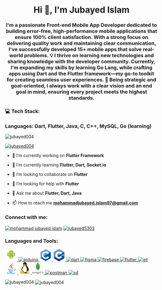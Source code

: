 <h1 align="center">Hi 👋, I'm Jubayed Islam</h1>
<h3 align="center">I'm a passionate Front-end Mobile App Developer dedicated to building error-free, high-performance mobile applications that ensure 100% client satisfaction. With a strong focus on delivering quality work and maintaining clear communication, I've successfully developed 15+ mobile apps that solve real-world problems.
💡 I thrive on learning new technologies and sharing knowledge with the developer community. Currently, I'm expanding my skills by learning Go Lang, while crafting apps using Dart and the Flutter framework—my go-to toolkit for creating seamless user experiences.
🎯 Being strategic and goal-oriented, I always work with a clear vision and an end goal in mind, ensuring every project meets the highest standards.

  
  

<h3 align="left">💻 Tech Stack: </h3> 

<h3 align="left">Languages:  Dart, Flutter, Java, C, C++, MySQL, Go (learning)</h3> 

<p align="left"> <img src="https://komarev.com/ghpvc/?username=jubayed004&label=Profile%20views&color=0e75b6&style=flat" alt="jubayed004" /> </p>

<p align="left"> <a href="https://github.com/ryo-ma/github-profile-trophy"><img src="https://github-profile-trophy.vercel.app/?username=jubayed004" alt="jubayed004" /></a> </p>

- 🔭 I’m currently working on **Flutter Framework**

- 🌱 I’m currently learning **Flutter, Dart, Socket.io**

- 👯 I’m looking to collaborate on **Flutter**

- 🤝 I’m looking for help with **Flutter**

- 💬 Ask me about **Flutter, Dart, Java**

- 📫 How to reach me **mohammadjubayed.islam97@gmail.com**

<h3 align="left">Connect with me:</h3>
<p align="left">
<a href="https://linkedin.com/in/mohammad jubayed islam" target="blank"><img align="center" src="https://raw.githubusercontent.com/rahuldkjain/github-profile-readme-generator/master/src/images/icons/Social/linked-in-alt.svg" alt="mohammad jubayed islam" height="30" width="40" /></a>
<a href="https://fb.com/jubayed5303" target="blank"><img align="center" src="https://raw.githubusercontent.com/rahuldkjain/github-profile-readme-generator/master/src/images/icons/Social/facebook.svg" alt="jubayed5303" height="30" width="40" /></a>
</p>

<h3 align="left">Languages and Tools:</h3>
<p align="left"> <a href="https://developer.android.com" target="_blank" rel="noreferrer"> <img src="https://raw.githubusercontent.com/devicons/devicon/master/icons/android/android-original-wordmark.svg" alt="android" width="40" height="40"/> </a> <a href="https://www.arduino.cc/" target="_blank" rel="noreferrer"> <img src="https://cdn.worldvectorlogo.com/logos/arduino-1.svg" alt="arduino" width="40" height="40"/> </a> <a href="https://www.cprogramming.com/" target="_blank" rel="noreferrer"> <img src="https://raw.githubusercontent.com/devicons/devicon/master/icons/c/c-original.svg" alt="c" width="40" height="40"/> </a> <a href="https://www.w3schools.com/cpp/" target="_blank" rel="noreferrer"> <img src="https://raw.githubusercontent.com/devicons/devicon/master/icons/cplusplus/cplusplus-original.svg" alt="cplusplus" width="40" height="40"/> </a> <a href="https://dart.dev" target="_blank" rel="noreferrer"> <img src="https://www.vectorlogo.zone/logos/dartlang/dartlang-icon.svg" alt="dart" width="40" height="40"/> </a> <a href="https://www.figma.com/" target="_blank" rel="noreferrer"> <img src="https://www.vectorlogo.zone/logos/figma/figma-icon.svg" alt="figma" width="40" height="40"/> </a> <a href="https://firebase.google.com/" target="_blank" rel="noreferrer"> <img src="https://www.vectorlogo.zone/logos/firebase/firebase-icon.svg" alt="firebase" width="40" height="40"/> </a> <a href="https://flutter.dev" target="_blank" rel="noreferrer"> <img src="https://www.vectorlogo.zone/logos/flutterio/flutterio-icon.svg" alt="flutter" width="40" height="40"/> </a> <a href="https://git-scm.com/" target="_blank" rel="noreferrer"> <img src="https://www.vectorlogo.zone/logos/git-scm/git-scm-icon.svg" alt="git" width="40" height="40"/> </a> <a href="https://www.java.com" target="_blank" rel="noreferrer"> <img src="https://raw.githubusercontent.com/devicons/devicon/master/icons/java/java-original.svg" alt="java" width="40" height="40"/> </a> <a href="https://www.linux.org/" target="_blank" rel="noreferrer"> <img src="https://raw.githubusercontent.com/devicons/devicon/master/icons/linux/linux-original.svg" alt="linux" width="40" height="40"/> </a> <a href="https://www.mongodb.com/" target="_blank" rel="noreferrer"> <img src="https://raw.githubusercontent.com/devicons/devicon/master/icons/mongodb/mongodb-original-wordmark.svg" alt="mongodb" width="40" height="40"/> </a> <a href="https://www.mysql.com/" target="_blank" rel="noreferrer"> <img src="https://www.vectorlogo.zone/logos/getpostman/getpostman-icon.svg" alt="postman" width="40" height="40"/> </a> <a href="https://www.adobe.com/products/xd.html" target="_blank" rel="noreferrer"> <img src="https://cdn.worldvectorlogo.com/logos/adobe-xd.svg" alt="xd" width="40" height="40"/> </a> </p>

<p><img align="left" src="https://github-readme-stats.vercel.app/api/top-langs?username=jubayed004&show_icons=true&locale=en&layout=compact" alt="jubayed004" /></p>

<p>&nbsp;<img align="center" src="https://github-readme-stats.vercel.app/api?username=jubayed004&show_icons=true&locale=en" alt="jubayed004" /></p>


